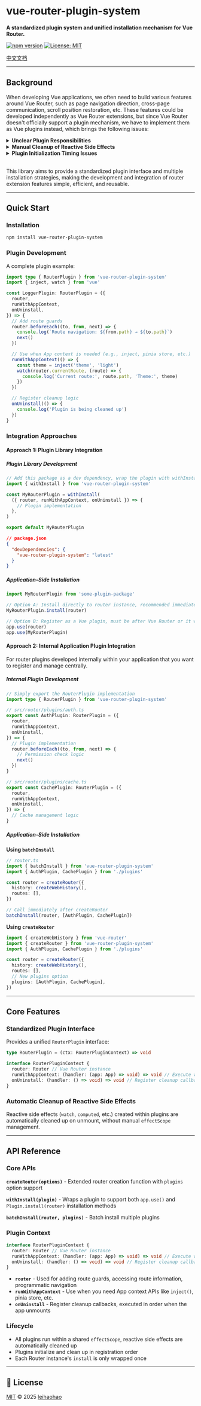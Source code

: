 # vue-router-plugin-system

**A standardized plugin system and unified installation mechanism for Vue Router.**

[![npm version](https://badge.fury.io/js/vue-router-plugin-system.svg)](https://badge.fury.io/js/vue-router-plugin-system)
[![License: MIT](https://img.shields.io/badge/License-MIT-yellow.svg)](https://opensource.org/licenses/MIT)

[中文文档](./README.zh_CN.md)

---

## Background

When developing Vue applications, we often need to build various features around Vue Router, such as page navigation direction, cross-page communication, scroll position restoration, etc. These features could be developed independently as Vue Router extensions, but since Vue Router doesn't officially support a plugin mechanism, we have to implement them as Vue plugins instead, which brings the following issues:

<details>
<summary><b>Unclear Plugin Responsibilities</b></summary>

Take a page caching plugin as an example. It should provide functionality for Vue Router, but it has to be developed as a Vue plugin, which feels like a misalignment of concerns:

```ts
import type { ComputedRef, Plugin } from 'vue'

declare module 'vue-router' {
  interface Router {
    keepAlive: {
      pages: ComputedRef<string[]>
      add: (page: string) => void
      remove: (page: string) => void
    }
  }
}

export const KeepAlivePlugin: Plugin = (app) => {
  const router = app.config.globalProperties.$router
  if (!router) {
    throw new Error('[KeepAlivePlugin] Please install Vue Router first.')
  }

  const keepAlivePageSet = shallowReactive(new Set<string>())
  const keepAlivePages = computed(() => Array.from(keepAlivePageSet))

  router.keepAlive = {
    pages: keepAlivePages,
    add: (page: string) => keepAlivePageSet.add(page),
    remove: (page: string) => keepAlivePageSet.delete(page),
  }

  // Automatically update cache list on route changes
  router.afterEach((to, from) => {
    if (to.meta.keepAlive) {
      keepAlivePageSet.add(to.fullPath)
    }
  })
}
```

</details>

<details>
<summary><b>Manual Cleanup of Reactive Side Effects</b></summary>

Continuing with the page caching plugin example, we need to use `effectScope` to create reactive side effects and manually stop them when the app unmounts:

```ts
import { effectScope } from 'vue'

// ...

export const KeepAlivePlugin: Plugin = (app) => {
  // ...

  const scope = effectScope(true)
  const keepAlivePageSet = scope.run(() => shallowReactive(new Set<string>()))!
  const keepAlivePages = scope.run(() =>
    computed(() => Array.from(keepAlivePageSet)),
  )!

  // ...

  app.onUnmount(() => {
    scope.stop()
    keepAlivePageSet.clear()
  })
}
```

</details>

<details>
<summary><b>Plugin Initialization Timing Issues</b></summary>

Vue Router's `createRouter()` and `app.use(router)` are separate, making it impossible to install extension plugins immediately when creating the Router. This can lead to plugin functionality being called before initialization:

```ts
// src/router/index.ts
export const router = createRouter({
  history: createWebHistory(),
  routes: [
    {
      path: '/home',
      component: HomeView,
    },
  ],
})

// KeepAlivePlugin's type extension is in effect, but the plugin may not be initialized yet
// Manually calling plugin methods
router.keepAlive.add('/home')
```

```ts
// main.ts
app.use(router).use(KeepAlivePlugin)
```

</details>

<br>

This library aims to provide a standardized plugin interface and multiple installation strategies, making the development and integration of router extension features simple, efficient, and reusable.

---

## Quick Start

### Installation

```bash
npm install vue-router-plugin-system
```

### Plugin Development

A complete plugin example:

```ts
import type { RouterPlugin } from 'vue-router-plugin-system'
import { inject, watch } from 'vue'

const LoggerPlugin: RouterPlugin = ({
  router,
  runWithAppContext,
  onUninstall,
}) => {
  // Add route guards
  router.beforeEach((to, from, next) => {
    console.log(`Route navigation: ${from.path} → ${to.path}`)
    next()
  })

  // Use when App context is needed (e.g., inject, pinia store, etc.)
  runWithAppContext(() => {
    const theme = inject('theme', 'light')
    watch(router.currentRoute, (route) => {
      console.log('Current route:', route.path, 'Theme:', theme)
    })
  })

  // Register cleanup logic
  onUninstall(() => {
    console.log('Plugin is being cleaned up')
  })
}
```

### Integration Approaches

#### Approach 1: Plugin Library Integration

##### Plugin Library Development

```ts
// Add this package as a dev dependency, wrap the plugin with withInstall, and bundle to dist
import { withInstall } from 'vue-router-plugin-system'

const MyRouterPlugin = withInstall(
  ({ router, runWithAppContext, onUninstall }) => {
    // Plugin implementation
  },
)

export default MyRouterPlugin
```

```json
// package.json
{
  "devDependencies": {
    "vue-router-plugin-system": "latest"
  }
}
```

##### Application-Side Installation

```ts
import MyRouterPlugin from 'some-plugin-package'

// Option A: Install directly to router instance, recommended immediately after createRouter
MyRouterPlugin.install(router)

// Option B: Register as a Vue plugin, must be after Vue Router or it will throw an error
app.use(router)
app.use(MyRouterPlugin)
```

#### Approach 2: Internal Application Plugin Integration

For router plugins developed internally within your application that you want to register and manage centrally.

##### Internal Plugin Development

```ts
// Simply export the RouterPlugin implementation
import type { RouterPlugin } from 'vue-router-plugin-system'

// src/router/plugins/auth.ts
export const AuthPlugin: RouterPlugin = ({
  router,
  runWithAppContext,
  onUninstall,
}) => {
  // Plugin implementation
  router.beforeEach((to, from, next) => {
    // Permission check logic
    next()
  })
}

// src/router/plugins/cache.ts
export const CachePlugin: RouterPlugin = ({
  router,
  runWithAppContext,
  onUninstall,
}) => {
  // Cache management logic
}
```

##### Application-Side Installation

**Using `batchInstall`**

```ts
// router.ts
import { batchInstall } from 'vue-router-plugin-system'
import { AuthPlugin, CachePlugin } from './plugins'

const router = createRouter({
  history: createWebHistory(),
  routes: [],
})

// Call immediately after createRouter
batchInstall(router, [AuthPlugin, CachePlugin])
```

**Using `createRouter`**

```ts
import { createWebHistory } from 'vue-router'
import { createRouter } from 'vue-router-plugin-system'
import { AuthPlugin, CachePlugin } from './plugins'

const router = createRouter({
  history: createWebHistory(),
  routes: [],
  // New plugins option
  plugins: [AuthPlugin, CachePlugin],
})
```

---

## Core Features

### Standardized Plugin Interface

Provides a unified `RouterPlugin` interface:

```ts
type RouterPlugin = (ctx: RouterPluginContext) => void

interface RouterPluginContext {
  router: Router // Vue Router instance
  runWithAppContext: (handler: (app: App) => void) => void // Execute within App context
  onUninstall: (handler: () => void) => void // Register cleanup callback
}
```

### Automatic Cleanup of Reactive Side Effects

Reactive side effects (`watch`, `computed`, etc.) created within plugins are automatically cleaned up on unmount, without manual `effectScope` management.

---

## API Reference

### Core APIs

**`createRouter(options)`** - Extended router creation function with `plugins` option support

**`withInstall(plugin)`** - Wraps a plugin to support both `app.use()` and `Plugin.install(router)` installation methods

**`batchInstall(router, plugins)`** - Batch install multiple plugins

### Plugin Context

```ts
interface RouterPluginContext {
  router: Router // Vue Router instance
  runWithAppContext: (handler: (app: App) => void) => void // Execute within App context
  onUninstall: (handler: () => void) => void // Register cleanup callback
}
```

- **`router`** - Used for adding route guards, accessing route information, programmatic navigation
- **`runWithAppContext`** - Use when you need App context APIs like `inject()`, pinia store, etc.
- **`onUninstall`** - Register cleanup callbacks, executed in order when the app unmounts

### Lifecycle

- All plugins run within a shared `effectScope`, reactive side effects are automatically cleaned up
- Plugins initialize and clean up in registration order
- Each Router instance's `install` is only wrapped once

---

## 📄 License

[MIT](./LICENSE) © 2025 [leihaohao](https://github.com/l246804)
